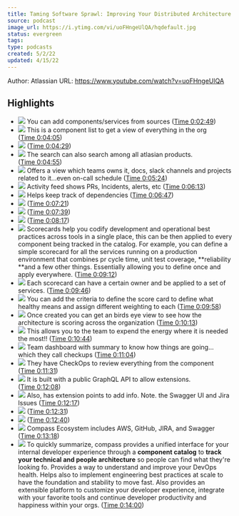 ```yaml
---
title: Taming Software Sprawl: Improving Your Distributed Architecture With Compass | Team '22 | Atlassian
source: podcast
image_url: https://i.ytimg.com/vi/uoFHngeUlQA/hqdefault.jpg
status: evergreen
tags: 
type: podcasts
created: 5/2/22
updated: 4/15/22
---
```


Author: Atlassian
URL: https://www.youtube.com/watch?v=uoFHngeUlQA

## Highlights
- ![](https://s3.amazonaws.com/images.staging.reclipped.com/thumbnails/06eb15e1b87e405e29797876da2b1c08_169.jpeg)
  You can add components/services from sources ([Time 0:02:49](https://reclipped.com/a/Ouh47LxeEeysEU9xmasOVw#169))
- ![](https://s3.amazonaws.com/images.staging.reclipped.com/thumbnails/06eb15e1b87e405e29797876da2b1c08_245.jpeg) 
  This is a component list to get a view of everything in the org ([Time 0:04:05](https://reclipped.com/a/Ouh47LxeEeysEU9xmasOVw#245))
- ![](https://s3.amazonaws.com/images.staging.reclipped.com/thumbnails/06eb15e1b87e405e29797876da2b1c08_269.jpeg) ([Time 0:04:29](https://reclipped.com/a/Ouh47LxeEeysEU9xmasOVw#269))
- ![](https://s3.amazonaws.com/images.staging.reclipped.com/thumbnails/06eb15e1b87e405e29797876da2b1c08_295.jpeg)
  The search can also search among all atlasian products. ([Time 0:04:55](https://reclipped.com/a/Ouh47LxeEeysEU9xmasOVw#295))
- ![](https://s3.amazonaws.com/images.staging.reclipped.com/thumbnails/06eb15e1b87e405e29797876da2b1c08_324.jpeg)
  Offers a view which teams owns it, docs, slack channels and projects related to it...even on-call schedule ([Time 0:05:24](https://reclipped.com/a/Ouh47LxeEeysEU9xmasOVw#324))
- ![](https://s3.amazonaws.com/images.staging.reclipped.com/thumbnails/06eb15e1b87e405e29797876da2b1c08_373.jpeg)
  Activity feed shows PRs, Incidents, alerts, etc ([Time 0:06:13](https://reclipped.com/a/Ouh47LxeEeysEU9xmasOVw#373))
- ![](https://s3.amazonaws.com/images.staging.reclipped.com/thumbnails/06eb15e1b87e405e29797876da2b1c08_407.jpeg)
  Helps keep track of dependencies ([Time 0:06:47](https://reclipped.com/a/Ouh47LxeEeysEU9xmasOVw#407))
- ![](https://s3.amazonaws.com/images.staging.reclipped.com/thumbnails/06eb15e1b87e405e29797876da2b1c08_441.jpeg) ([Time 0:07:21](https://reclipped.com/a/Ouh47LxeEeysEU9xmasOVw#441))
- ![](https://s3.amazonaws.com/images.staging.reclipped.com/thumbnails/06eb15e1b87e405e29797876da2b1c08_459.jpeg) ([Time 0:07:39](https://reclipped.com/a/Ouh47LxeEeysEU9xmasOVw#459))
- ![](https://s3.amazonaws.com/images.staging.reclipped.com/thumbnails/06eb15e1b87e405e29797876da2b1c08_497.jpeg) ([Time 0:08:17](https://reclipped.com/a/Ouh47LxeEeysEU9xmasOVw#497))
- ![](https://s3.amazonaws.com/images.staging.reclipped.com/thumbnails/06eb15e1b87e405e29797876da2b1c08_552.jpeg)
  Scorecards help you codify development and operational best practices across tools in a single place, this can be then applied to every component being tracked in the catalog.
  For example, you can define a simple scorecard for all the services running on a production environment that combines pr cycle time, unit test coverage, **reliability **and a few other things.
  Essentially allowing you to define once and apply everywhere. ([Time 0:09:12](https://reclipped.com/a/Ouh47LxeEeysEU9xmasOVw#552))
- ![](https://s3.amazonaws.com/images.staging.reclipped.com/thumbnails/06eb15e1b87e405e29797876da2b1c08_586.jpeg) 
  Each scorecard can have a certain owner and be applied to a set of services. ([Time 0:09:46](https://reclipped.com/a/Ouh47LxeEeysEU9xmasOVw#586))
- ![](https://s3.amazonaws.com/images.staging.reclipped.com/thumbnails/06eb15e1b87e405e29797876da2b1c08_598.jpeg) 
  You can add the criteria to define the score card to define what healthy means and assign different weighting to each ([Time 0:09:58](https://reclipped.com/a/Ouh47LxeEeysEU9xmasOVw#598))
- ![](https://s3.amazonaws.com/images.staging.reclipped.com/thumbnails/06eb15e1b87e405e29797876da2b1c08_613.jpeg)
  Once created you can get an birds eye view to see how the architecture is scoring across the organization ([Time 0:10:13](https://reclipped.com/a/Ouh47LxeEeysEU9xmasOVw#613))
- ![](https://s3.amazonaws.com/images.staging.reclipped.com/thumbnails/06eb15e1b87e405e29797876da2b1c08_644.jpeg)
  This allows you to the team to expend the energy where it is needed the most!! ([Time 0:10:44](https://reclipped.com/a/Ouh47LxeEeysEU9xmasOVw#644))
- ![](https://s3.amazonaws.com/images.staging.reclipped.com/thumbnails/06eb15e1b87e405e29797876da2b1c08_664.jpeg)
  Team dashboard with summary to know how things are going... which they call checkups ([Time 0:11:04](https://reclipped.com/a/Ouh47LxeEeysEU9xmasOVw#664))
- ![](https://s3.amazonaws.com/images.staging.reclipped.com/thumbnails/06eb15e1b87e405e29797876da2b1c08_691.jpeg)
  They have CheckOps to review everything from the component ([Time 0:11:31](https://reclipped.com/a/Ouh47LxeEeysEU9xmasOVw#691))
- ![](https://s3.amazonaws.com/images.staging.reclipped.com/thumbnails/06eb15e1b87e405e29797876da2b1c08_728.jpeg)
  It is built with a public GraphQL API to allow extensions. ([Time 0:12:08](https://reclipped.com/a/Ouh47LxeEeysEU9xmasOVw#728))
- ![](https://s3.amazonaws.com/images.staging.reclipped.com/thumbnails/06eb15e1b87e405e29797876da2b1c08_737.jpeg)
  Also, has extension points to add info. Note. the Swagger UI and Jira Issues ([Time 0:12:17](https://reclipped.com/a/Ouh47LxeEeysEU9xmasOVw#737))
- ![](https://s3.amazonaws.com/images.staging.reclipped.com/thumbnails/06eb15e1b87e405e29797876da2b1c08_751.jpeg) ([Time 0:12:31](https://reclipped.com/a/Ouh47LxeEeysEU9xmasOVw#751))
- ![](https://s3.amazonaws.com/images.staging.reclipped.com/thumbnails/06eb15e1b87e405e29797876da2b1c08_760.jpeg) ([Time 0:12:40](https://reclipped.com/a/Ouh47LxeEeysEU9xmasOVw#760))
- ![](https://s3.amazonaws.com/images.staging.reclipped.com/thumbnails/06eb15e1b87e405e29797876da2b1c08_798.jpeg)
  Compass Ecosystem includes AWS, GitHub, JIRA, and Swagger ([Time 0:13:18](https://reclipped.com/a/Ouh47LxeEeysEU9xmasOVw#798))
- ![](https://s3.amazonaws.com/images.staging.reclipped.com/thumbnails/06eb15e1b87e405e29797876da2b1c08_840.jpeg)
  To quickly summarize, compass provides a unified interface for your internal developer experience through a **component catalog** to **track your technical and people architecture** so people can find what they're looking fo.
  Provides a way to understand and improve your
  DevOps health.
  Helps also to implement engineering best practices at scale to have the foundation and stability to move fast.
  Also provides an extensible platform to customize your developer experience, integrate with your favorite tools and continue developer productivity and happiness within your orgs. ([Time 0:14:00](https://reclipped.com/a/Ouh47LxeEeysEU9xmasOVw#840))
